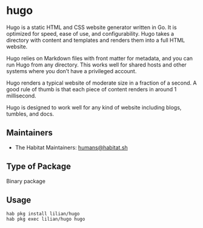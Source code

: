 # hugo

Hugo is a static HTML and CSS website generator written in Go. It is optimized for speed, ease of use, and configurability. Hugo takes a directory with content and templates and renders them into a full HTML website.

Hugo relies on Markdown files with front matter for metadata, and you can run Hugo from any directory. This works well for shared hosts and other systems where you don’t have a privileged account.

Hugo renders a typical website of moderate size in a fraction of a second. A good rule of thumb is that each piece of content renders in around 1 millisecond.

Hugo is designed to work well for any kind of website including blogs, tumbles, and docs.

## Maintainers

* The Habitat Maintainers: <humans@habitat.sh>

## Type of Package

Binary package

## Usage

```
hab pkg install lilian/hugo
hab pkg exec lilian/hugo hugo
```
